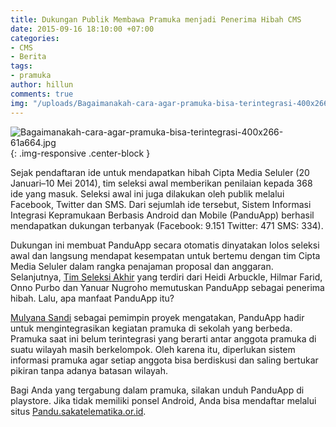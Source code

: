 ```yaml
---
title: Dukungan Publik Membawa Pramuka menjadi Penerima Hibah CMS
date: 2015-09-16 18:10:00 +07:00
categories:
- CMS
- Berita
tags:
- pramuka
author: hillun
comments: true
img: "/uploads/Bagaimanakah-cara-agar-pramuka-bisa-terintegrasi-400x266-61a664.jpg"
---
```


![Bagaimanakah-cara-agar-pramuka-bisa-terintegrasi-400x266-61a664.jpg](/uploads/Bagaimanakah-cara-agar-pramuka-bisa-terintegrasi-400x266-61a664.jpg){: .img-responsive .center-block }

Sejak pendaftaran ide untuk mendapatkan hibah Cipta Media Seluler (20 Januari–10 Mei 2014), tim seleksi awal memberikan penilaian kepada 368 ide yang masuk. Seleksi awal ini juga dilakukan oleh publik melalui Facebook, Twitter dan SMS. Dari sejumlah ide tersebut, Sistem Informasi Integrasi Kepramukaan Berbasis Android dan Mobile (PanduApp) berhasil mendapatkan dukungan terbanyak (Facebook: 9.151 Twitter: 471 SMS: 334).

Dukungan ini membuat PanduApp secara otomatis dinyatakan lolos seleksi awal dan langsung mendapat kesempatan untuk bertemu dengan tim Cipta Media Seluler dalam rangka penajaman proposal dan anggaran. Selanjutnya, [Tim Seleksi Akhir](http://ciptamedia.org/tim-kami/?team_type=tim-seleksi-akhir) yang terdiri dari Heidi Arbuckle, Hilmar Farid, Onno Purbo dan Yanuar Nugroho memutuskan PanduApp sebagai penerima hibah. Lalu, apa manfaat PanduApp itu?

[Mulyana Sandi](http://ciptamedia.org/team/mulyana-sandi/) sebagai pemimpin proyek mengatakan, PanduApp hadir untuk mengintegrasikan kegiatan pramuka di sekolah yang berbeda. Pramuka saat ini belum terintegrasi yang berarti antar anggota pramuka di suatu wilayah masih berkelompok. Oleh karena itu, diperlukan sistem informasi pramuka agar setiap anggota bisa berdiskusi dan saling bertukar pikiran tanpa adanya batasan wilayah.

Bagi Anda yang tergabung dalam pramuka, silakan unduh PanduApp di playstore. Jika tidak memiliki ponsel Android, Anda bisa mendaftar melalui situs [Pandu.sakatelematika.or.id](http://pandu.sakatelematika.or.id/login).
